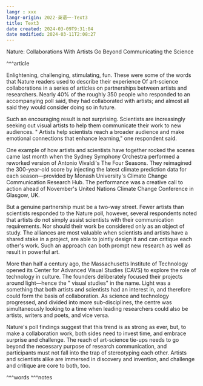 ```yaml
---
langr : xxx
langr-origin: 2022-英语一-Text3
title: Text3
date created: 2024-03-09T9:31:04
date modified: 2024-03-11T2:08:27
---
```


Nature: Collaborations With Artists Go Beyond Communicating the Science

^^^article

Enlightening, challenging, stimulating, fun. These were some of the words that Nature readers used to describe their experience Of art-science collaborations in a series of articles on partnerships between artists and researchers. Nearly 40% of the roughly 350 people who responded to an accompanying poll said, they had collaborated with artists; and almost all said they would consider doing so in future.

Such an encouraging result is not surprising. Scientists are increasingly seeking out visual artists to help them communicate their work to new audiences. " Artists help scientists reach a broader audience and make emotional connections that enhance learning," one respondent said.

One example of how artists and scientists have together rocked the scenes came last month when the Sydney Symphony Orchestra performed a reworked version of Antonio Vivaldi's The Four Seasons. They reimagined the 300-year-old score by injecting the latest climate prediction data for each season—provided by Monash University's Climate Change Communication Research Hub. The performance was a creative call to action ahead of November's United Nations Climate Change Conference in Glasgow, UK.

But a genuine partnership must be a two-way street. Fewer artists than scientists responded to the Nature poll, however, several respondents noted that artists do not simply assist scientists with their communication requirements. Nor should their work be considered only as an object of study. The alliances are most valuable when scientists and artists have a shared stake in a project, are able to jointly design it and can critique each other's work. Such an approach can both prompt new research as well as result in powerful art.

More than half a century ago, the Massachusetts Institute of Technology opened its Center for Advanced Visual Studies (CAVS) to explore the role of technology in culture. The founders deliberately focused their projects around light—hence the " visual studies" in the name. Light was a something that both artists and scientists had an interest in, and therefore could form the basis of collaboration. As science and technology progressed, and divided into more sub-disciplines, the centre was simultaneously looking to a time when leading researchers could also be artists, writers and poets, and vice versa.

Nature's poll findings suggest that this trend is as strong as ever, but, to make a collaboration work, both sides need to invest time, and embrace surprise and challenge. The reach of art-science tie-ups needs to go beyond the necessary purpose of research communication, and participants must not fall into the trap of stereotyping each other. Artists and scientists alike are immersed in discovery and invention, and challenge and critique are core to both, too.


^^^words
^^^notes
